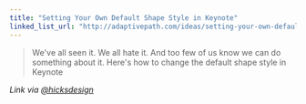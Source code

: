 ```yaml
---
title: "Setting Your Own Default Shape Style in Keynote"
linked_list_url: "http://adaptivepath.com/ideas/setting-your-own-default-shape-style-in-keynote.-it-can-be-done"
---
```

<blockquote><p>
  We've all seen it. We all hate it. And too few of us know we can do something about it. Here's how to change the default shape style in Keynote
</p></blockquote>
<p><em>Link via <a href="https://twitter.com/Hicksdesign/statuses/250573064960622593">@hicksdesign</a></em></p>
